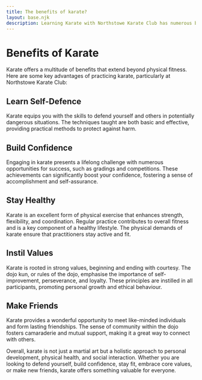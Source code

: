 ```yaml
---
title: The benefits of karate?
layout: base.njk
description: Learning Karate with Northstowe Karate Club has numerous benefits including learning effective self defence, gaining confidence and improved fitness
---
```

# Benefits of Karate
Karate offers a multitude of benefits that extend beyond physical fitness. Here are some key advantages of practicing karate, particularly at Northstowe Karate Club:

## Learn Self-Defence
Karate equips you with the skills to defend yourself and others in potentially dangerous situations. The techniques taught are both basic and effective, providing practical methods to protect against harm.

## Build Confidence
Engaging in karate presents a lifelong challenge with numerous opportunities for success, such as gradings and competitions. These achievements can significantly boost your confidence, fostering a sense of accomplishment and self-assurance.

## Stay Healthy
Karate is an excellent form of physical exercise that enhances strength, flexibility, and coordination. Regular practice contributes to overall fitness and is a key component of a healthy lifestyle. The physical demands of karate ensure that practitioners stay active and fit.

## Instil Values
Karate is rooted in strong values, beginning and ending with courtesy. The dojo kun, or rules of the dojo, emphasise the importance of self-improvement, perseverance, and loyalty. These principles are instilled in all participants, promoting personal growth and ethical behaviour.

## Make Friends
Karate provides a wonderful opportunity to meet like-minded individuals and form lasting friendships. The sense of community within the dojo fosters camaraderie and mutual support, making it a great way to connect with others.

Overall, karate is not just a martial art but a holistic approach to personal development, physical health, and social interaction. Whether you are looking to defend yourself, build confidence, stay fit, embrace core values, or make new friends, karate offers something valuable for everyone.
